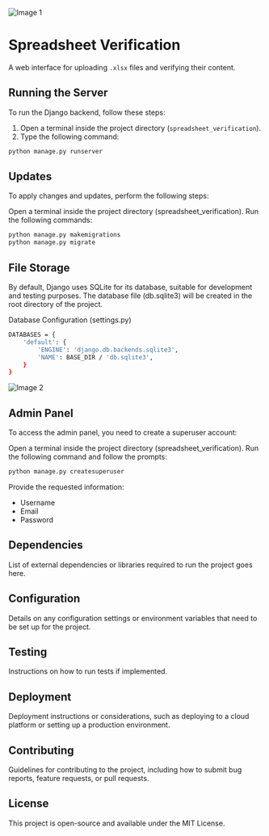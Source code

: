 ![Image 1](./images/image1.png)
# Spreadsheet Verification

A web interface for uploading `.xlsx` files and verifying their content.

## Running the Server

To run the Django backend, follow these steps:

1. Open a terminal inside the project directory (`spreadsheet_verification`).
2. Type the following command:

```bash
python manage.py runserver
```

## Updates
To apply changes and updates, perform the following steps:

Open a terminal inside the project directory (spreadsheet_verification).
Run the following commands:

```bash
python manage.py makemigrations
python manage.py migrate
```

## File Storage
By default, Django uses SQLite for its database, suitable for development and testing purposes. The database file (db.sqlite3) will be created in the root directory of the project.

Database Configuration (settings.py)
```bash
DATABASES = {
    'default': {
        'ENGINE': 'django.db.backends.sqlite3',
        'NAME': BASE_DIR / 'db.sqlite3',
    }
}
```
![Image 2](./images/image2.png)

## Admin Panel
To access the admin panel, you need to create a superuser account:

Open a terminal inside the project directory (spreadsheet_verification).
Run the following command and follow the prompts:
```bash
python manage.py createsuperuser
```

Provide the requested information:

- Username
- Email
- Password

## Dependencies
List of external dependencies or libraries required to run the project goes here.

## Configuration
Details on any configuration settings or environment variables that need to be set up for the project.

## Testing
Instructions on how to run tests if implemented.

## Deployment
Deployment instructions or considerations, such as deploying to a cloud platform or setting up a production environment.

## Contributing
Guidelines for contributing to the project, including how to submit bug reports, feature requests, or pull requests.

## License
This project is open-source and available under the MIT License.